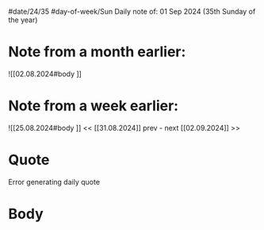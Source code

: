 
#date/24/35
#day-of-week/Sun
Daily note of: 01 Sep 2024 (35th Sunday of the year)

# Note from a month earlier:
![[02.08.2024#body ]]

# Note from a week earlier:
![[25.08.2024#body ]]
 << [[31.08.2024]] prev - next [[02.09.2024]] >>
# Quote

Error generating daily quote
# Body

